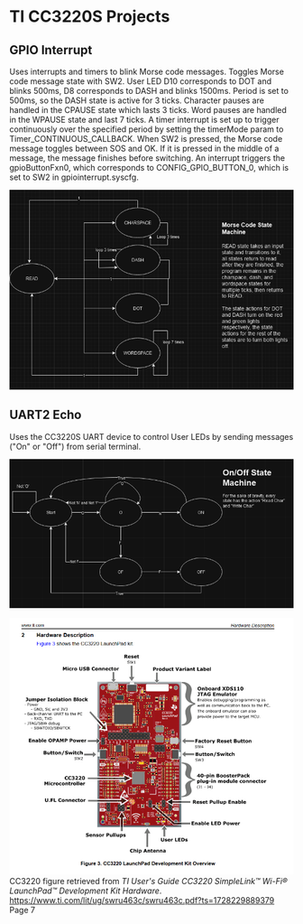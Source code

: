 # TI CC3220S Projects

## GPIO Interrupt

Uses interrupts and timers to blink Morse code messages. Toggles Morse code message state with SW2. User LED D10 corresponds to DOT and blinks 500ms, D8 corresponds to DASH and blinks 1500ms. Period is set to 500ms, so the DASH state is active for 3 ticks. Character pauses are handled in the CPAUSE state which lasts 3 ticks. Word pauses are handled in the WPAUSE state and last 7 ticks. A timer interrupt is set up to trigger continuously over the specified period by setting the timerMode param to Timer_CONTINUOUS_CALLBACK. When SW2 is pressed, the Morse code message toggles between SOS and OK. If it is pressed in the middle of a message, the message finishes before switching. An interrupt triggers the gpioButtonFxn0, which corresponds to CONFIG_GPIO_BUTTON_0, which is set to SW2 in gpiointerrupt.syscfg.

![Alt text](./docs/images/morse-code-state-machine.png)

## UART2 Echo

Uses the CC3220S UART device to control User LEDs by sending messages ("On" or "Off") from serial terminal.

![Alt text](./docs/images/on-off-state-machine.png)

![Alt text](./docs/images/CC3220S-hardware-description.png)
CC3220 figure retrieved from _TI User's Guide CC3220 SimpleLink™ Wi-Fi® LaunchPad™ Development
Kit Hardware_. https://www.ti.com/lit/ug/swru463c/swru463c.pdf?ts=1728229889379 Page 7
